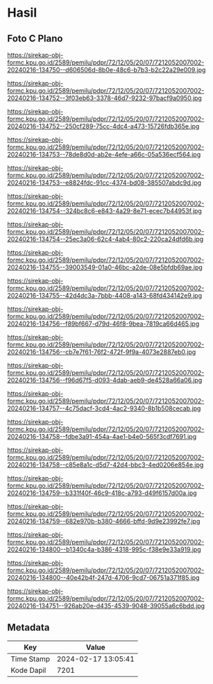 # Hasil

## Foto C Plano

https://sirekap-obj-formc.kpu.go.id/2589/pemilu/pdpr/72/12/05/20/07/7212052007002-20240216-134750--d606506d-8b0e-48c6-b7b3-b2c22a29e009.jpg

https://sirekap-obj-formc.kpu.go.id/2589/pemilu/pdpr/72/12/05/20/07/7212052007002-20240216-134752--3f03eb63-3378-46d7-9232-97bacf9a0950.jpg

https://sirekap-obj-formc.kpu.go.id/2589/pemilu/pdpr/72/12/05/20/07/7212052007002-20240216-134752--250cf289-75cc-4dc4-a473-15726fdb365e.jpg

https://sirekap-obj-formc.kpu.go.id/2589/pemilu/pdpr/72/12/05/20/07/7212052007002-20240216-134753--78de8d0d-ab2e-4efe-a66c-05a536ecf564.jpg

https://sirekap-obj-formc.kpu.go.id/2589/pemilu/pdpr/72/12/05/20/07/7212052007002-20240216-134753--e8824fdc-91cc-4374-bd08-385507abdc9d.jpg

https://sirekap-obj-formc.kpu.go.id/2589/pemilu/pdpr/72/12/05/20/07/7212052007002-20240216-134754--324bc8c6-e843-4a29-8e71-ecec7b44953f.jpg

https://sirekap-obj-formc.kpu.go.id/2589/pemilu/pdpr/72/12/05/20/07/7212052007002-20240216-134754--25ec3a06-62c4-4ab4-80c2-220ca24dfd6b.jpg

https://sirekap-obj-formc.kpu.go.id/2589/pemilu/pdpr/72/12/05/20/07/7212052007002-20240216-134755--39003549-01a0-46bc-a2de-08e5bfdb69ae.jpg

https://sirekap-obj-formc.kpu.go.id/2589/pemilu/pdpr/72/12/05/20/07/7212052007002-20240216-134755--42d4dc3a-7bbb-4408-a143-68fd434142e9.jpg

https://sirekap-obj-formc.kpu.go.id/2589/pemilu/pdpr/72/12/05/20/07/7212052007002-20240216-134756--f89bf667-d79d-46f8-9bea-7819ca66d465.jpg

https://sirekap-obj-formc.kpu.go.id/2589/pemilu/pdpr/72/12/05/20/07/7212052007002-20240216-134756--cb7e7f61-76f2-472f-9f9a-4073e2887eb0.jpg

https://sirekap-obj-formc.kpu.go.id/2589/pemilu/pdpr/72/12/05/20/07/7212052007002-20240216-134756--f96d67f5-d093-4dab-aeb9-de4528a66a06.jpg

https://sirekap-obj-formc.kpu.go.id/2589/pemilu/pdpr/72/12/05/20/07/7212052007002-20240216-134757--4c75dacf-3cd4-4ac2-9340-8b1b508cecab.jpg

https://sirekap-obj-formc.kpu.go.id/2589/pemilu/pdpr/72/12/05/20/07/7212052007002-20240216-134758--fdbe3a91-454a-4ae1-b4e0-565f3cdf7691.jpg

https://sirekap-obj-formc.kpu.go.id/2589/pemilu/pdpr/72/12/05/20/07/7212052007002-20240216-134758--c85e8a1c-d5d7-42d4-bbc3-4ed0206e854e.jpg

https://sirekap-obj-formc.kpu.go.id/2589/pemilu/pdpr/72/12/05/20/07/7212052007002-20240216-134759--b331f40f-46c9-418c-a793-d49f6157d00a.jpg

https://sirekap-obj-formc.kpu.go.id/2589/pemilu/pdpr/72/12/05/20/07/7212052007002-20240216-134759--682e970b-b380-4666-bffd-9d9e23992fe7.jpg

https://sirekap-obj-formc.kpu.go.id/2589/pemilu/pdpr/72/12/05/20/07/7212052007002-20240216-134800--b1340c4a-b386-4318-995c-f38e9e33a919.jpg

https://sirekap-obj-formc.kpu.go.id/2589/pemilu/pdpr/72/12/05/20/07/7212052007002-20240216-134800--40e42b4f-247d-4706-9cd7-06751a371f85.jpg

https://sirekap-obj-formc.kpu.go.id/2589/pemilu/pdpr/72/12/05/20/07/7212052007002-20240216-134751--926ab20e-d435-4539-9048-39055a6c6bdd.jpg


## Metadata

| Key        | Value               |
| ---------- | ------------------- |
| Time Stamp | 2024-02-17 13:05:41 |
| Kode Dapil | 7201                |



